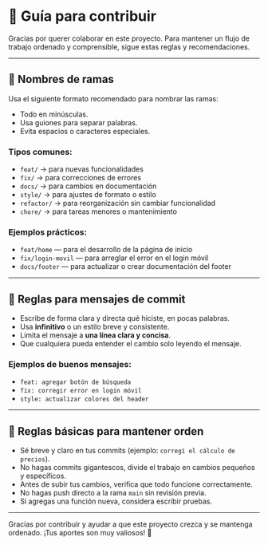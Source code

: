 # 🤝 Guía para contribuir

Gracias por querer colaborar en este proyecto. Para mantener un flujo de trabajo ordenado y comprensible, sigue estas reglas y recomendaciones.

---

## 🌿 Nombres de ramas

Usa el siguiente formato recomendado para nombrar las ramas:


- Todo en minúsculas.
- Usa guiones para separar palabras.
- Evita espacios o caracteres especiales.

### Tipos comunes:
- `feat/` → para nuevas funcionalidades  
- `fix/` → para correcciones de errores  
- `docs/` → para cambios en documentación  
- `style/` → para ajustes de formato o estilo  
- `refactor/` → para reorganización sin cambiar funcionalidad  
- `chore/` → para tareas menores o mantenimiento  

### Ejemplos prácticos:
- `feat/home` — para el desarrollo de la página de inicio  
- `fix/login-movil` — para arreglar el error en el login móvil  
- `docs/footer` — para actualizar o crear documentación del footer  

---

## 📝 Reglas para mensajes de commit

- Escribe de forma clara y directa qué hiciste, en pocas palabras.
- Usa **infinitivo** o un estilo breve y consistente.
- Limita el mensaje a **una línea clara y concisa**.
- Que cualquiera pueda entender el cambio solo leyendo el mensaje.

### Ejemplos de buenos mensajes:
- `feat: agregar botón de búsqueda`
- `fix: corregir error en login móvil`
- `style: actualizar colores del header`

---

## 🧹 Reglas básicas para mantener orden

- Sé breve y claro en tus commits (ejemplo: `corregí el cálculo de precios`).
- No hagas commits gigantescos, divide el trabajo en cambios pequeños y específicos.
- Antes de subir tus cambios, verifica que todo funcione correctamente.
- No hagas push directo a la rama `main` sin revisión previa.
- Si agregas una función nueva, considera escribir pruebas.

---

Gracias por contribuir y ayudar a que este proyecto crezca y se mantenga ordenado. ¡Tus aportes son muy valiosos! 🙌
